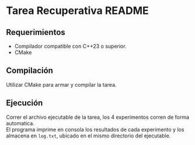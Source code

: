 # Tarea Recuperativa README

## Requerimientos

- Compilador compatible con C++23 o superior.
- CMake

## Compilación

Utilizar CMake para armar y compilar la tarea.

## Ejecución

Correr el archivo ejecutable de la tarea, los 4 experimentos corren de forma automatica.  
El programa imprime en consola los resultados de cada experimento y los almacena en `log.txt`, ubicado en el mismo directorio del ejecutable.